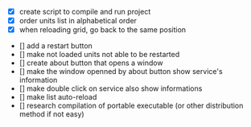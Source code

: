 - [x] create script to compile and run project
- [x] order units list in alphabetical order
- [x] when reloading grid, go back to the same position
- [] add a restart button
- [] make not loaded units not able to be restarted
- [] create about button that opens a window 
- [] make the window openned by about button show service's information
- [] make double click on service also show informations
- [] make list auto-reload
- [] research compilation of portable executable (or other distribution method if not easy)